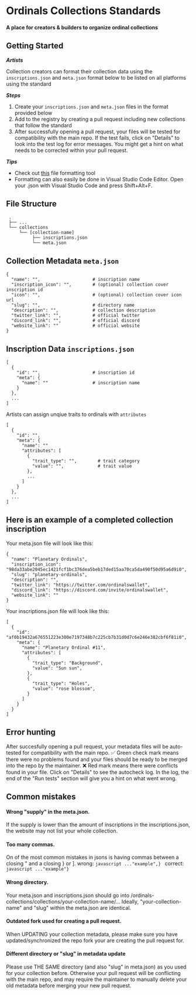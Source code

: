 # Ordinals Collections Standards

#### A place for creators &amp; builders to organize ordinal collections

## Getting Started

**_Artists_**

Collection creators can format their collection data using the `inscriptions.json` and `meta.json` format below to be listed on all platforms using the standard

**_Steps_**

1. Create your `inscriptions.json` and `meta.json` files in the format provided below
2. Add to the registry by creating a pull request including new collections that follow the standard
3. After successfully opening a pull request, your files will be tested for compatibility with the main repo. If the test fails, click on "Details" to look into the test log for error messages. You might get a hint on what needs to be corrected within your pull request. 

**_Tips_**
- Check out [this](https://ordinals-metadata-composer.vercel.app/) file formatting tool
- Formatting can also easily be done in Visual Studio Code Editor. Open your .json with Visual Studio Code and press Shift+Alt+F.

## File Structure

```
 .
 ├── ...
 └── collections
     └── [collection-name]
          ├── inscriptions.json
          └── meta.json
```

## Collection Metadata `meta.json`

```
{
  "name": "",                    # inscription name
  "inscription_icon": "",        # (optional) collection cover inscription id
  "icon": "",                    # (optional) collection cover icon url
  "slug": "",                    # directory name
  "description": "",             # collection description
  "twitter_link": "",            # official twitter
  "discord_link": "",            # official discord
  "website_link": ""             # official website
}
```

## Inscription Data `inscriptions.json`

```
[
  {
    "id": "",                    # inscription id
    "meta": {
      "name": ""                 # inscription name
    }
  },
  ...
]
```

Artists can assign unqiue traits to ordinals with `attributes`

```
[
  {
    "id": "",
    "meta": {
      "name": ""
      "attributes": [
        {
          "trait_type": "",        # trait category
          "value": "",             # trait value
        },
        ...
      ]
    }
  },
  ...
]
```

## Here is an example of a completed collection inscription

Your meta.json file will look like this:

```
{
  "name": "Planetary Ordinals",
  "inscription_icon": "98da33abe2045ec1421fcf1bc376dea5beb17ded15aa70ca5da490f50d95a6d9i0",
  "slug": "planetary-ordinals",
  "description": "",
  "twitter_link": "https://twitter.com/ordinalswallet",
  "discord_link": "https://discord.com/invite/ordinalswallet",
  "website_link": ""
}
```

Your inscriptions.json file will look like this:

```
[
  {
    "id": "af0b19432a676551223e300e7197348b7c225cb7b31d0d7c6e246e382cbf6f81i0",
    "meta": {
      "name": "Planetary Ordinal #11",
      "attributes": [
        {
          "trait_type": "Background",
          "value": "Sun sun",
        },
        {
          "trait_type": "Holes",
          "value": "rose blossom",
        }
      ]
    }
  }
]
```

## Error hunting 

After succesfully opening a pull request, your metadata files will be auto-tested for compatibility with the main repo. 
✅ Green check mark means there were no problems found and your files should be ready to be merged into the repo by the maintainer. 
❌ Red mark means there were conflicts found in your file. Click on "Details" to see the autocheck log. In the log, the end of the "Run tests" section will give you a hint on what went wrong. 

## Common mistakes

#### Wrong "supply" in the meta.json. 
If the supply is lower than the amount of inscriptions in the inscriptions.json, the website may not list your whole collection.

#### Too many commas. 
On of the most common mistakes in jsons is having commas between a closing " and a closing } or ].
wrong:
```javascript ..."example",} ``` 
correct: 
```javascript ..."example"} ```

#### Wrong directory. 
Your meta.json and inscriptions.json should go into /ordinals-collections/collections/your-collection-name/... 
Ideally, "your-collection-name" and "slug" within the meta.json are identical. 

#### Outdated fork used for creating a pull request. 
When UPDATING your collection metadata, please make sure you have updated/synchronized the repo fork your are creating the pull request for. 

#### Different directory or "slug" in metadata update 
Please use THE SAME directory (and also "slug" in meta.json) as you used for your collection before. Otherwise your pull request will be conflicting with the main repo, and may require the maintainer to manually delete your old metadata before merging your new pull request. 
